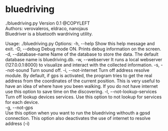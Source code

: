 bluedriving
===========

./bluedriving.py Version 0.1 @COPYLEFT                    
Authors: verovaleros, eldraco, nanojaus                               
Bluedriver is a bluetooth wardriving utility.                        


Usage: ./bluedriving.py <options>
Options:
 -h, --help
  Show this help message and exit.
 -D, --debug
  Debug mode ON. Prints debug information on the screen.
 -d, --database-name
  Name of the database to store the data. The default database name is bluedriving.db.
 -w, --webserver
  It runs a local webserver (127.0.0.1:8000) to visualize and interact with the collected information. 
 -s, --not-sound
  Turn sound off.
 -i, --not-internet
  Turn off address resolve module. 
  By default, if gps is activated, the program tries to get the real address from the coordinates of the current position.  This is very useful to have an idea of where have you been walking. 
  If you do not have internet use this option to save time on the discovering.
 -l, --not-lookup-services   
  Turn off lookup devices services. Use this option to not lookup for services for each device.                                        
 -g, --not-gps  
  Use this option when you want to run the bluedriving withouth a gpsd connection. This option also deactivates the use of internet to resolve address (-i)